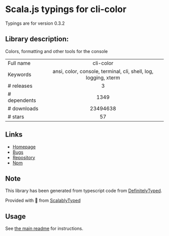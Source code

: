 
# Scala.js typings for cli-color

Typings are for version 0.3.2

## Library description:
Colors, formatting and other tools for the console

|                    |                 |
| ------------------ | :-------------: |
| Full name          | cli-color |
| Keywords           | ansi, color, console, terminal, cli, shell, log, logging, xterm |
| # releases         | 3 |
| # dependents       | 1349 |
| # downloads        | 23494638 |
| # stars            | 57 |

## Links
- [Homepage](https://github.com/medikoo/cli-color#readme)
- [Bugs](https://github.com/medikoo/cli-color/issues)
- [Repository](https://github.com/medikoo/cli-color)
- [Npm](https://www.npmjs.com/package/cli-color)
    


## Note
This library has been generated from typescript code from [DefinitelyTyped](https://definitelytyped.org).

Provided with :purple_heart: from [ScalablyTyped](https://github.com/oyvindberg/ScalablyTyped)

## Usage
See [the main readme](../../readme.md) for instructions.


